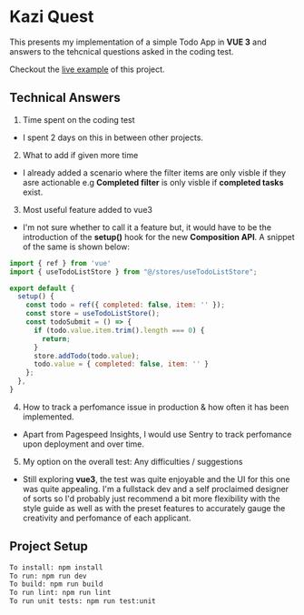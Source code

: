 # Kazi Quest

This presents my implementation of a simple Todo App in **VUE 3** and answers to the tehcnical questions asked in the coding test.

Checkout the [live example](https://kazi-quest-kairu.netlify.app/) of this project.


## Technical Answers

1. Time spent on the coding test
* I spent 2 days on this in between other projects.
2. What to add if given more time
* I already added a scenario where the filter items are only visble if they asre actionable e.g **Completed filter** is only visble if **completed tasks** exist.
3. Most useful feature added to vue3
* I'm not sure whether to call it a feature but, it would have to be the introduction of the **setup()** hook for the new **Composition API**. A snippet of the same is shown below:

```js
import { ref } from 'vue'
import { useTodoListStore } from "@/stores/useTodoListStore";

export default {
  setup() {
    const todo = ref({ completed: false, item: '' });
    const store = useTodoListStore();
    const todoSubmit = () => {
      if (todo.value.item.trim().length === 0) {
        return;
      }
      store.addTodo(todo.value);
      todo.value = { completed: false, item: '' }
    };
  },
}
```

4. How to track a perfomance issue in production & how often it has been implemented.
* Apart from Pagespeed Insights, I would use Sentry to track perfomance upon deployment and over time.
5. My option on the overall test: Any difficulties / suggestions
* Still exploring **vue3**, the test was quite enjoyable and the UI for this one was quite appealing. I'm a fullstack dev and a self proclaimed designer of sorts so I'd probably just recommend a bit more flexibility with the style guide as well as with the preset features to accurately gauge the creativity and perfomance of each applicant. 


## Project Setup

```sh
To install: npm install
To run: npm run dev
To build: npm run build
To run lint: npm run lint
To run unit tests: npm run test:unit
```
